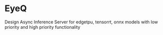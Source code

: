 # EyeQ

Design Async Inference Server for edgetpu, tensorrt, onnx models with low priority and high priority functionality

